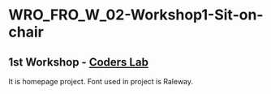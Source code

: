 # WRO_FRO_W_02-Workshop1-Sit-on-chair
## 1st Workshop - [Coders Lab](http://coderslab.pl/)

It is homepage project. Font used in project is Raleway.
